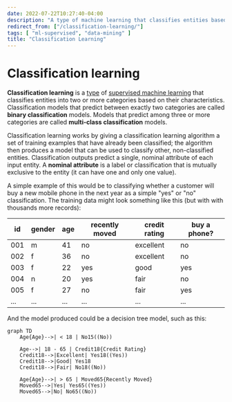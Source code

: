 ```yaml
---
date: 2022-07-22T10:27:40-04:00
description: "A type of machine learning that classifies entities based on their characteristics"
redirect_from: ["/classification-learning/"]
tags: [ "ml-supervised", "data-mining" ]
title: "Classification Learning"
---
```


# Classification learning

**Classification learning** is a [type](ml-types.md) of [supervised machine learning](ml-supervised.md) that classifies entities into two or more categories based on their characteristics. Classification models that predict between exactly two categories are called **binary classification** models. Models that predict among three or more categories are called **multi-class classification** models.

Classification learning works by giving a classification learning algorithm a set of training examples that have already been classified; the algorithm then produces a model that can be used to classify other, non-classified entities. Classification outputs predict a single, nominal attribute of each input entity. A **nominal attribute** is a label or classification that is mutually exclusive to the entity (it can have one and only one value).

A simple example of this would be to classifying whether a customer will buy a new mobile phone in the next year as a simple "yes" or "no" classification. The training data might look something like this (but with with thousands more records):

| id  | gender | age | recently moved | credit rating | buy a phone? |
| --- | ------ | --- | -------------- | ------------- | ---------- |
| 001 | m      | 41  | no             | excellent     | no         |
| 002 | f      | 36  | no             | excellent     | no         |
| 003 | f      | 22  | yes            | good          | yes        |
| 004 | n      | 20  | yes            | fair          | no         |
| 005 | f      | 27  | no             | fair          | yes        |
| ... | ...    | ... | ...            | ...           | ...        |

And the model produced could be a decision tree model, such as this:

```mermaid
graph TD
    Age{Age}-->| < 18 | No15((No))

    Age-->| 18 - 65 | Credit18{Credit Rating}
    Credit18-->|Excellent| Yes18((Yes))
    Credit18-->|Good| Yes18
    Credit18-->|Fair| No18((No))

    Age{Age}-->| > 65 | Moved65{Recently Moved}
    Moved65-->|Yes| Yes65((Yes))
    Moved65-->|No| No65((No))
```
